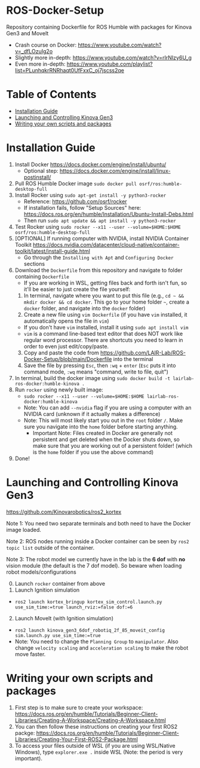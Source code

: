 # ROS-Docker-Setup
Repository containing Dockerfile for ROS Humble with packages for Kinova Gen3 and MoveIt

- Crash course on Docker: https://www.youtube.com/watch?v=_dfLOzuIg2o
- Slightly more in-depth: https://www.youtube.com/watch?v=rIrNIzy6U_g
- Even more in-depth: https://www.youtube.com/playlist?list=PLunhqkrRNRhaqt0UfFxxC_oj7jscss2qe

# Table of Contents
- [Installation Guide](#installation-guide)
- [Launching and Controlling Kinova Gen3](#launching-and-controlling-kinova-gen3)
- [Writing your own scripts and packages](#writing-your-own-scripts-and-packages)
 <!--TOC generated by https://ecotrust-canada.github.io/markdown-toc/ -->

# Installation Guide
1. Install Docker https://docs.docker.com/engine/install/ubuntu/
	* Optional step: https://docs.docker.com/engine/install/linux-postinstall/
2. Pull ROS Humble Docker image `sudo docker pull osrf/ros:humble-desktop-full`
3. Install Rocker using `sudo apt-get install -y python3-rocker`
	* Reference: https://github.com/osrf/rocker
 	* If installation fails, follow "Setup Sources" here: https://docs.ros.org/en/humble/Installation/Ubuntu-Install-Debs.html
  	* Then run `sudo apt update && apt install -y python3-rocker`
4. Test Rocker using `sudo rocker --x11 --user --volume=$HOME:$HOME osrf/ros:humble-desktop-full`
5. [OPTIONAL] If running computer with NVIDIA, install NVIDIA Container Toolkit https://docs.nvidia.com/datacenter/cloud-native/container-toolkit/latest/install-guide.html
    * Go through the `Installing with Apt` and `Configuring Docker` sections
6. Download the `Dockerfile` from this repository and navigate to folder containing `Dockerfile`
    * If you are working in WSL, getting files back and forth isn't fun, so it'll be easier to just create the file yourself:
    1. In terminal, navigate where you want to put this file (e.g., `cd ~ && mkdir docker && cd docker`. This go to your home folder `~`, create a `docker` folder, and navigate into the `docker` folder)
    2. Create a new file using `vim Dockerfile` (if you have `vim` installed, it automatically opens the file in `vim`)
      * If you don't have `vim` installed, install it using `sudo apt install vim`
      * `vim` is a command line-based text editor that does NOT work like regular word processor. There are shortcuts you need to learn in order to even just edit/copy/paste.
    3. Copy and paste the code from https://github.com/LAIR-Lab/ROS-Docker-Setup/blob/main/Dockerfile into the terminal
    4. Save the file by pressing `Esc`, then `:wq` + `enter` (`Esc` puts it into command mode, `:wq` means "command, write to file, quit")
7. In terminal, build the docker image using `sudo docker build -t lairlab-ros-docker:humble-kinova .`
8. Run `rocker` using newly built image: 
	* `sudo rocker --x11 --user --volume=$HOME:$HOME lairlab-ros-docker:humble-kinova`
    * Note: You can add `--nvidia` flag if you are using a computer with an NVIDIA card (unknown if it actually makes a difference)
    * Note: This will most likely start you out in the `root` folder `/`. Make sure you navigate into the `home` folder before starting anything.
    	* Important Note: Files created in Docker are generally not persistent and get deleted when the Docker shuts down, so make sure that you are working out of a persistent folder! (which is the `home` folder if you use the above command)
9. Done!

# Launching and Controlling Kinova Gen3 
https://github.com/Kinovarobotics/ros2_kortex

Note 1: You need two separate terminals and both need to have the Docker image loaded.

Note 2: ROS nodes running inside a Docker container can be seen by `ros2 topic list` outside of the container.

Note 3: The robot model we currently have in the lab is the **6 dof** with **no** vision module (the default is the 7 dof model). So beware when loading robot models/configurations

0. Launch `rocker` container from above
1. Launch Ignition simulation
  * `ros2 launch kortex_bringup kortex_sim_control.launch.py use_sim_time:=true launch_rviz:=false dof:=6`
2. Launch MoveIt (with Ignition simulation)
  * `ros2 launch kinova_gen3_6dof_robotiq_2f_85_moveit_config sim.launch.py use_sim_time:=true`
  * Note: You need to change the `Planning Group` to `manipulator`. Also change `velocity scaling` and `acceleration scaling` to make the robot move faster.

# Writing your own scripts and packages
1. First step is to make sure to create your workspace: https://docs.ros.org/en/humble/Tutorials/Beginner-Client-Libraries/Creating-A-Workspace/Creating-A-Workspace.html
2. You can then follow these instructions on creating your first ROS2 packge: https://docs.ros.org/en/humble/Tutorials/Beginner-Client-Libraries/Creating-Your-First-ROS2-Package.html
3. To access your files outside of WSL (if you are using WSL/Native Windows), type `explorer.exe .` inside WSL (Note: the period is very important). 
